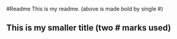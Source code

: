 #Readme
This is my readme. (above is made bold by single #)

## This is my smaller title (two # marks used)